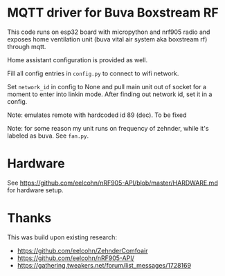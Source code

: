 # MQTT driver for Buva Boxstream RF

This code runs on esp32 board with micropython and nrf905 radio and exposes
home ventilation unit (buva vital air system aka boxstream rf) through mqtt.

Home assistant configuration is provided as well.

Fill all config entries in `config.py` to connect to wifi network.

Set `network_id` in config to None and pull main unit out of socket for a moment
to enter into linkin mode. After finding out network id, set it in a config.

Note: emulates remote with hardcoded id 89 (dec). To be fixed

Note: for some reason my unit runs on frequency of zehnder, while it's labeled as buva. See `fan.py`.

# Hardware

See https://github.com/eelcohn/nRF905-API/blob/master/HARDWARE.md for hardware setup.

# Thanks

This was build upon existing research:

- https://github.com/eelcohn/ZehnderComfoair
- https://github.com/eelcohn/nRF905-API/
- https://gathering.tweakers.net/forum/list_messages/1728169
